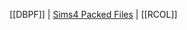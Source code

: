 [[DBPF]]     |     <a href= "Sims-4---Packed-File-Types">Sims4 Packed Files</a>     |    [[RCOL]]     